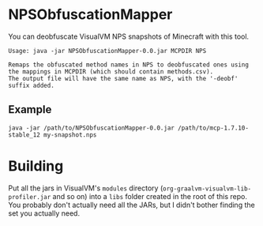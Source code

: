 # NPSObfuscationMapper

You can deobfuscate VisualVM NPS snapshots of Minecraft with this tool.

```
Usage: java -jar NPSObfuscationMapper-0.0.jar MCPDIR NPS

Remaps the obfuscated method names in NPS to deobfuscated ones using the mappings in MCPDIR (which should contain methods.csv).
The output file will have the same name as NPS, with the '-deobf' suffix added.
```
## Example
```
java -jar /path/to/NPSObfuscationMapper-0.0.jar /path/to/mcp-1.7.10-stable_12 my-snapshot.nps
```

# Building
Put all the jars in VisualVM's `modules` directory (`org-graalvm-visualvm-lib-profiler.jar` and so on) into a `libs` folder created in the root of this repo. You probably don't actually need all the JARs, but I didn't bother finding the set you actually need.
